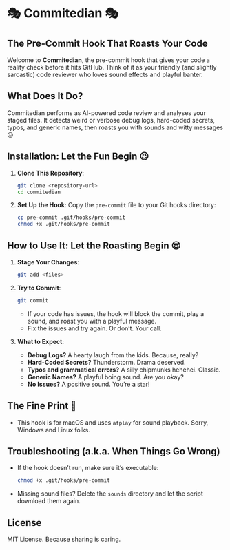 # 🎭 Commitedian 🎭
## The Pre-Commit Hook That Roasts Your Code

Welcome to **Commitedian**, the pre-commit hook that gives your code a reality check before it hits GitHub. Think of it as your friendly (and slightly sarcastic) code reviewer who loves sound effects and playful banter.

## What Does It Do?
Commitedian performs as AI-powered code review and analyses your staged files. It detects weird or verbose debug logs, hard-coded secrets, typos, and generic names, then roasts you with sounds and witty messages 😛

## Installation: Let the Fun Begin 😉

1. **Clone This Repository**:
   ```bash
   git clone <repository-url>
   cd commitedian
   ```

2. **Set Up the Hook**:
   Copy the `pre-commit` file to your Git hooks directory:
   ```bash
   cp pre-commit .git/hooks/pre-commit
   chmod +x .git/hooks/pre-commit
   ```

## How to Use It: Let the Roasting Begin 😎

1. **Stage Your Changes**:
   ```bash
   git add <files>
   ```

2. **Try to Commit**:
   ```bash
   git commit
   ```
   - If your code has issues, the hook will block the commit, play a sound, and roast you with a playful message.
   - Fix the issues and try again. Or don’t. Your call.

3. **What to Expect**:
   - **Debug Logs?** A hearty laugh from the kids. Because, really?
   - **Hard-Coded Secrets?** Thunderstorm. Drama deserved.
   - **Typos and grammatical errors?** A silly chipmunks hehehei. Classic.
   - **Generic Names?** A playful boing sound. Are you okay?
   - **No Issues?** A positive sound. You’re a star!

## The Fine Print 📝
- This hook is for macOS and uses `afplay` for sound playback. Sorry, Windows and Linux folks.

## Troubleshooting (a.k.a. When Things Go Wrong)
- If the hook doesn’t run, make sure it’s executable:
  ```bash
  chmod +x .git/hooks/pre-commit
  ```
- Missing sound files? Delete the `sounds` directory and let the script download them again.

## License
MIT License. Because sharing is caring.
